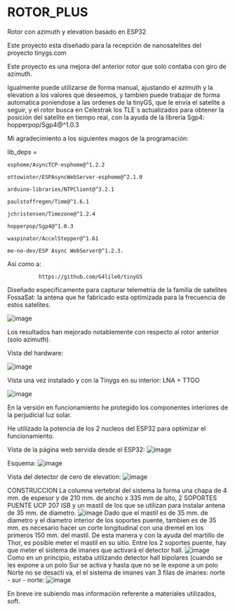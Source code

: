 # ROTOR_PLUS
Rotor con azimuth y elevation basado en ESP32 

Este proyecto esta diseñado para la recepción de nanosatelites del proyecto tinygs.com  

Este proyecto es una mejora del anterior rotor que solo contaba con giro de azimuth.

Igualmente puede utilizarse de forma manual, ajustando el azimuth y la elevation a los valores que deseemos, y tambien puede trabajar de forma automatica poniendose a las ordenes de la tinyGS, que le envia el satelite a seguir, y el rotor busca en Celestrak los TLE´s actualizados para obtener la posición del satelite en tiempo real, con la ayuda de la librería Sgp4:  hopperpop/Sgp4@^1.0.3

Mi agradecimiento a los siguientes magos de la programación:

lib_deps = 

	esphome/AsyncTCP-esphome@^1.2.2
	
	ottowinter/ESPAsyncWebServer-esphome@^2.1.0
	
	arduino-libraries/NTPClient@^3.2.1
	
	paulstoffregen/Time@^1.6.1
	
	jchristensen/Timezone@^1.2.4
	
	hopperpop/Sgp4@^1.0.3
	
	waspinator/AccelStepper@^1.61
	
	me-no-dev/ESP Async WebServer@^1.2.3.
	
  
  Asi como a:
  
              https://github.com/G4lile0/tinyGS  
  

Diseñado especificamente para capturar telemetría de la familia de satelites FossaSat: la antena que he fabricado esta optimizada para la frecuencia de estos satelites.

![image](https://user-images.githubusercontent.com/48222471/180614173-b6e6713a-deb8-4f4f-9173-88964b037b58.png)

Los resultados han mejorado notablemente con respecto al rotor anterior (solo azimuth).

Vista del hardware:

![image](https://user-images.githubusercontent.com/48222471/180614595-1c1f45ef-7f25-4ad3-9da9-7140ff463c83.png)

Vista una vez instalado y con la Tinygs en su interior:  LNA + TTGO

![image](https://user-images.githubusercontent.com/48222471/180614744-c5e2242c-3ab8-4e87-be8f-4dc12a05e20e.png)

En la versión en funcionamiento he protegido los componentes interiores de la perjudicial luz solar.

He utilizado la potencia de los 2 nucleos del ESP32 para optimizar el funcionamiento.

Vista de la página web servida desde el ESP32:
![image](https://user-images.githubusercontent.com/48222471/180615329-6ca98c3f-5c46-4797-aa4f-1cd8161137aa.png)

Esquema:
![image](https://user-images.githubusercontent.com/48222471/180657120-4b9f4182-c0c6-4d5d-bc0d-1f658a040fc2.png)

Vista del detector de cero de elevation:
![image](https://user-images.githubusercontent.com/48222471/180657142-6ab82634-b866-4d89-85f9-b60fd9836910.png)

CONSTRUCCION
La columna vertebral del sistema la forma una chapa de 4 mm. de espesor y de 210 mm. de ancho x 335 mm de alto, 2 SOPORTES PUENTE UCP 207 ISB y un mastil de los que se utilizan para instalar antena de 35 mm. de diametro.
![image](https://user-images.githubusercontent.com/48222471/184387880-ce34af6a-313a-44b5-a5bb-c44805ffdab8.png)
Dado que el mastil es de 35 mm. de diametro y el diametro interior de los soportes puente, tambien es de 35 mm. es necesario hacer un corte longitudinal con una dremel en los primeros 150 mm. del mastil. De esta manera y con la ayuda del martillo de Thor, es posible meter el mastil en su sitio.
Entre los 2 soportes puente, hay que meter el sistema de imanes que activará el detector hall.
![image](https://user-images.githubusercontent.com/48222471/184388746-12f8c61a-37ae-46ea-bbf2-d1885753e1c6.png)
Como en un principio, estaba utilizando detector hall bipolares (cuando se les expone a un polo Sur se activa y hasta que no se le expone a un polo Norte no se desacti va, el el sistema de imanes van 3 filas de imanes:  norte - sur  - norte:
![image](https://user-images.githubusercontent.com/48222471/184389039-ed0e3010-747f-4081-a10d-db2c2ae1073b.png)


En breve ire subiendo mas información referente a materiales utilizados, soft.



